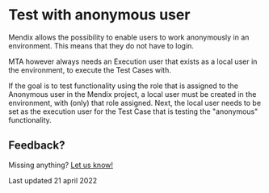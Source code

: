 # Test with anonymous user

Mendix allows the possibility to enable users to work anonymously in an environment. This means that they do not have to login. 

MTA however always needs an Execution user that exists as a local user in the environment, to execute the Test Cases with. 

If the goal is to test functionality using the role that is assigned to the Anonymous user in the Mendix project, a local user must be created in the environment, with (only) that role assigned. Next, the local user needs to be set as the execution user for the Test Case that is testing the "anonymous" functionality. 

## Feedback?
Missing anything? [Let us know!](mailto:support@menditect.com)

Last updated 21 april 2022